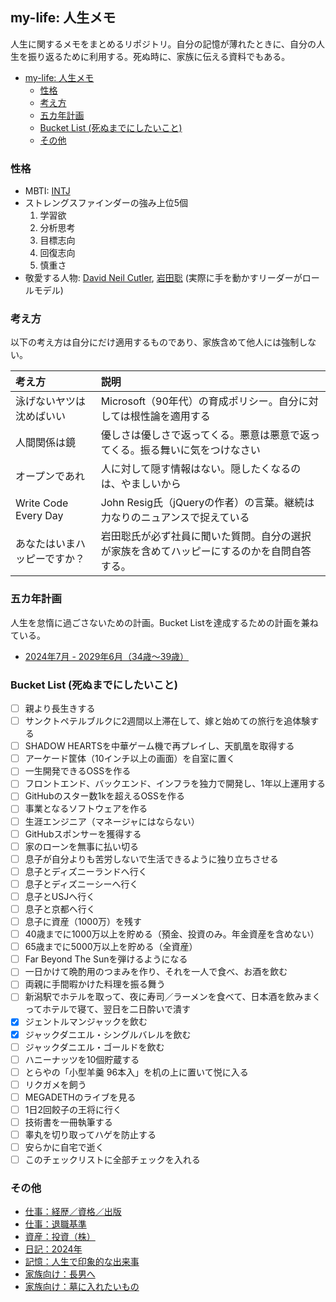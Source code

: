 ## my-life: 人生メモ
人生に関するメモをまとめるリポジトリ。自分の記憶が薄れたときに、自分の人生を振り返るために利用する。死ぬ時に、家族に伝える資料でもある。

- [my-life: 人生メモ](#my-life-人生メモ)
  - [性格](#性格)
  - [考え方](#考え方)
  - [五カ年計画](#五カ年計画)
  - [Bucket List (死ぬまでにしたいこと)](#bucket-list-死ぬまでにしたいこと)
  - [その他](#その他)

### 性格
- MBTI: [INTJ](https://www.16personalities.com/ja/intj%E5%9E%8B%E3%81%AE%E6%80%A7%E6%A0%BC)
- ストレングスファインダーの強み上位5個
  1. 学習欲
  2. 分析思考
  3. 目標志向
  4. 回復志向
  5. 慎重さ
- 敬愛する人物: [David Neil Cutler](https://ja.wikipedia.org/wiki/%E3%83%87%E3%83%B4%E3%82%A3%E3%83%83%E3%83%89%E3%83%BB%E3%82%AB%E3%83%88%E3%83%A9%E3%83%BC), [岩田聡](https://ja.wikipedia.org/wiki/%E5%B2%A9%E7%94%B0%E8%81%A1) (実際に手を動かすリーダーがロールモデル) 

### 考え方
以下の考え方は自分にだけ適用するものであり、家族含めて他人には強制しない。

| 考え方 | 説明 |
| :--- | :--- |
| 泳げないヤツは沈めばいい |Microsoft（90年代）の育成ポリシー。自分に対しては根性論を適用する|
| 人間関係は鏡 | 優しさは優しさで返ってくる。悪意は悪意で返ってくる。振る舞いに気をつけなさい |
| オープンであれ | 人に対して隠す情報はない。隠したくなるのは、やましいから |
| Write Code Every Day | John Resig氏（jQueryの作者）の言葉。継続は力なりのニュアンスで捉えている |
| あなたはいまハッピーですか？ | 岩田聡氏が必ず社員に聞いた質問。自分の選択が家族を含めてハッピーにするのかを自問自答する。 |

### 五カ年計画
人生を怠惰に過ごさないための計画。Bucket Listを達成するための計画を兼ねている。

- [2024年7月 - 2029年6月（34歳〜39歳）](./plan/2024-2029.md)

### Bucket List (死ぬまでにしたいこと)
- [ ] 親より長生きする
- [ ] サンクトペテルブルクに2週間以上滞在して、嫁と始めての旅行を追体験する
- [ ] SHADOW HEARTSを中華ゲーム機で再プレイし、天凱凰を取得する
- [ ] アーケード筐体（10インチ以上の画面）を自室に置く
- [ ] 一生開発できるOSSを作る
- [ ] フロントエンド、バックエンド、インフラを独力で開発し、1年以上運用する
- [ ] GitHubのスター数1kを超えるOSSを作る
- [ ] 事業となるソフトウェアを作る
- [ ] 生涯エンジニア（マネージャにはならない）
- [ ] GitHubスポンサーを獲得する
- [ ] 家のローンを無事に払い切る
- [ ] 息子が自分よりも苦労しないで生活できるように独り立ちさせる
- [ ] 息子とディズニーランドへ行く
- [ ] 息子とディズニーシーへ行く
- [ ] 息子とUSJへ行く
- [ ] 息子と京都へ行く
- [ ] 息子に資産（1000万）を残す
- [ ] 40歳までに1000万以上を貯める（預金、投資のみ。年金資産を含めない）
- [ ] 65歳までに5000万以上を貯める（全資産）
- [ ] Far Beyond The Sunを弾けるようになる
- [ ] 一日かけて晩酌用のつまみを作り、それを一人で食べ、お酒を飲む
- [ ] 両親に手間暇かけた料理を振る舞う
- [ ] 新潟駅でホテルを取って、夜に寿司／ラーメンを食べて、日本酒を飲みまくってホテルで寝て、翌日を二日酔いで潰す
- [x] ジェントルマンジャックを飲む
- [x] ジャックダニエル・シングルバレルを飲む
- [ ] ジャックダニエル・ゴールドを飲む
- [ ] ハニーナッツを10個貯蔵する
- [ ] とらやの「小型羊羹 96本入」を机の上に置いて悦に入る
- [ ] リクガメを飼う
- [ ] MEGADETHのライブを見る
- [ ] 1日2回餃子の王将に行く
- [ ] 技術書を一冊執筆する
- [ ] 睾丸を切り取ってハゲを防止する
- [ ] 安らかに自宅で逝く
- [ ] このチェックリストに全部チェックを入れる

### その他
- [仕事：経歴／資格／出版](./work/career.md)
- [仕事：退職基準](./work/retirement.md)
- [資産：投資（株）](./life/investment.md)
- [日記：2024年](./diary/2024/README.md)
- [記憶：人生で印象的な出来事](./diary/impact-events.md)
- [家族向け：長男へ](./family/eldest-son.md)
- [家族向け：墓に入れたいもの](./family/grave.md)
